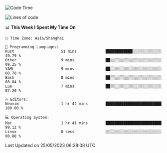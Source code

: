 <!--START_SECTION:waka-->
![Code Time](http://img.shields.io/badge/Code%20Time-1%2C370%20hrs%2058%20mins-blue)

![Lines of code](https://img.shields.io/badge/From%20Hello%20World%20I%27ve%20Written-261.2%20thousand%20lines%20of%20code-blue)

📊 **This Week I Spent My Time On** 

```text
🕑︎ Time Zone: Asia/Shanghai

💬 Programming Languages: 
Rust                     51 mins             ████████████░░░░░░░░░░░░░   49.79 % 
Other                    9 mins              ██░░░░░░░░░░░░░░░░░░░░░░░   09.25 % 
YAML                     9 mins              ██░░░░░░░░░░░░░░░░░░░░░░░   08.78 % 
Bash                     8 mins              ██░░░░░░░░░░░░░░░░░░░░░░░   08.04 % 
Lua                      7 mins              ██░░░░░░░░░░░░░░░░░░░░░░░   07.20 % 

🔥 Editors: 
Neovim                   1 hr 42 mins        █████████████████████████   100.00 % 

💻 Operating System: 
Mac                      1 hr 41 mins        █████████████████████████   99.12 % 
Linux                    0 secs              ░░░░░░░░░░░░░░░░░░░░░░░░░   00.88 % 
```


 Last Updated on 25/05/2023 06:28:08 UTC
<!--END_SECTION:waka-->
